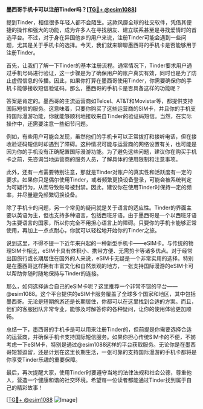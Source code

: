 **墨西哥手机卡可以注册Tinder吗？[[TG💪+ @esim1088](https://t.me/s/esim1088)]**

提到Tinder，相信很多年轻人都不会陌生。这款风靡全球的社交软件，凭借其便捷的操作和强大的功能，成为许多人在寻找朋友、建立联系甚至是寻找爱情时的首选平台。不过，对于身在异国他乡的用户来说，注册Tinder可能会遇到一些问题，尤其是关于手机卡的选择。今天，我们就来聊聊墨西哥的手机卡是否能够用于注册Tinder。

首先，让我们了解一下Tinder的基本注册流程。通常情况下，Tinder要求用户通过手机号码进行验证，这一步骤是为了确保用户的账户真实有效，同时也是为了防止虚假信息的传播。因此，如果你打算在墨西哥使用Tinder，你需要确保你的手机卡能够接收短信验证码。那么，墨西哥的手机卡是否具备这样的功能呢？

答案是肯定的。墨西哥的主流运营商如Telcel、AT&T和Movistar等，都提供支持国际短信的服务。这意味着，只要你购买了这些运营商的SIM卡，并且你的手机支持国际漫游功能，你就能够顺利地接收来自Tinder的验证码短信。当然，在实际操作中，还需要注意一些细节问题。

例如，有些用户可能会发现，虽然他们的手机卡可以正常拨打和接听电话，但在接收验证码短信时却遇到了障碍。这种情况可能与运营商的网络设置有关，也可能是因为你的手机没有正确配置国际漫游功能。为了避免这些问题，建议你在购买手机卡之前，先咨询当地运营商的服务人员，了解具体的使用限制和注意事项。

此外，还有一点需要特别注意，那就是Tinder对账户的真实性和活跃度有一定的要求。如果你只是偶尔使用Tinder，或者频繁更换设备登录，可能会被系统判定为可疑行为，从而导致账号被封禁。因此，建议你在使用Tinder时保持一定的频率，并尽量避免频繁切换设备。

除了手机卡的问题，另一个常见的疑问就是关于语言的适应性。Tinder的界面主要以英语为主，但也支持多种语言，包括西班牙语。由于墨西哥是一个以西班牙语为主要语言的国家，所以你完全不用担心语言上的障碍。只要你的手机卡能够正常使用，再加上一点点耐心，你就可以轻松地开始你的Tinder之旅。

说到这里，不得不提一下近年来兴起的一种新型手机卡——eSIM卡。与传统的物理SIM卡相比，eSIM卡具有体积小、携带方便、无需剪卡等诸多优点。对于经常出国旅行或长期居住在国外的人来说，eSIM卡无疑是一个非常实用的选择。特别是在墨西哥这样拥有丰富文化和自然景观的地方，一张支持国际漫游的eSIM卡可以帮助你随时随地保持与Tinder的连接。

那么，如何选择适合自己的eSIM卡呢？这里推荐一个非常不错的平台——@esim1088。这个平台提供的eSIM卡服务覆盖了全球多个国家和地区，其中包括墨西哥。无论是短期旅游还是长期居住，你都可以在这里找到合适的方案。而且，他们的客服团队非常专业，能够及时解答你的各种疑问，让你的使用体验更加顺畅。

总结一下，墨西哥的手机卡是可以用来注册Tinder的，但前提是你需要选择合适的运营商，并确保手机卡支持国际短信服务。如果你担心传统SIM卡的不便，不妨考虑一下eSIM卡，特别是通过@esim1088这样的平台获取服务。无论你是在墨西哥短暂逗留，还是计划在这里长期生活，一张可靠的支持国际漫游的手机卡都将是你享受Tinder乐趣的重要保障。

最后，再次提醒大家，使用Tinder时要遵守当地的法律法规和社会公德，尊重他人，营造一个健康和谐的社交环境。希望每一位读者都能通过Tinder找到属于自己的精彩故事！

[[TG💪+ @esim1088](https://t.me/s/esim1088) ![Image](https://i.postimg.cc/4NQfJmqS/Snipaste-2025-05-13-00-14-12.png)]